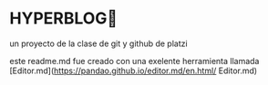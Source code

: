 # HYPERBLOG🚀
un proyecto de la clase de git y github de platzi

este readme.md fue creado con una exelente herramienta llamada [Editor.md](https://pandao.github.io/editor.md/en.html/ Editor.md)